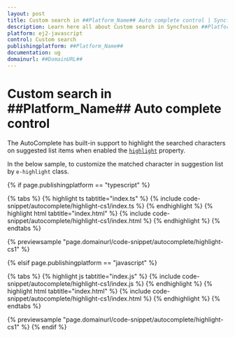 ```yaml
---
layout: post
title: Custom search in ##Platform_Name## Auto complete control | Syncfusion
description: Learn here all about Custom search in Syncfusion ##Platform_Name## Auto complete control of Syncfusion Essential JS 2 and more.
platform: ej2-javascript
control: Custom search 
publishingplatform: ##Platform_Name##
documentation: ug
domainurl: ##DomainURL##
---
```


# Custom search in ##Platform_Name## Auto complete control

The AutoComplete has built-in support to highlight the searched characters on suggested list items when enabled the [`highlight`](../../api/auto-complete/#highlight) property.

In the below sample, to customize the matched character in suggestion list by `e-highlight` class.

{% if page.publishingplatform == "typescript" %}

 {% tabs %}
{% highlight ts tabtitle="index.ts" %}
{% include code-snippet/autocomplete/highlight-cs1/index.ts %}
{% endhighlight %}
{% highlight html tabtitle="index.html" %}
{% include code-snippet/autocomplete/highlight-cs1/index.html %}
{% endhighlight %}
{% endtabs %}
        
{% previewsample "page.domainurl/code-snippet/autocomplete/highlight-cs1" %}

{% elsif page.publishingplatform == "javascript" %}

{% tabs %}
{% highlight js tabtitle="index.js" %}
{% include code-snippet/autocomplete/highlight-cs1/index.js %}
{% endhighlight %}
{% highlight html tabtitle="index.html" %}
{% include code-snippet/autocomplete/highlight-cs1/index.html %}
{% endhighlight %}
{% endtabs %}

{% previewsample "page.domainurl/code-snippet/autocomplete/highlight-cs1" %}
{% endif %}